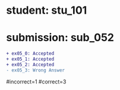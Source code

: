 # student: stu_101
# submission: sub_052

```diff
+ ex05_0: Accepted
+ ex05_1: Accepted
+ ex05_2: Accepted
- ex05_3: Wrong Answer
```
#incorrect=1
#correct=3
